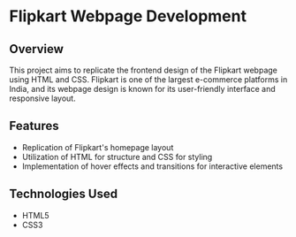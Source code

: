 # Flipkart Webpage Development

## Overview
This project aims to replicate the frontend design of the Flipkart webpage using HTML and CSS. Flipkart is one of the largest e-commerce platforms in India, and its webpage design is known for its user-friendly interface and responsive layout.

## Features
- Replication of Flipkart's homepage layout
- Utilization of HTML for structure and CSS for styling
- Implementation of hover effects and transitions for interactive elements

## Technologies Used
- HTML5
- CSS3

